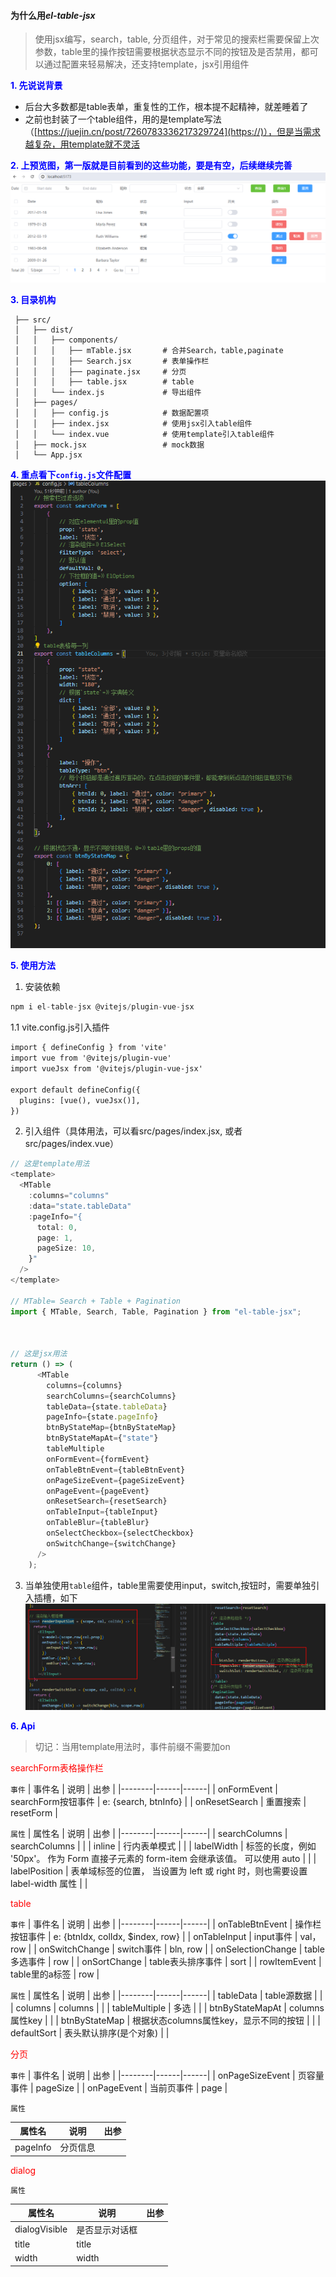 #### 为什么用*el-table-jsx*
>使用jsx编写，search，table, 分页组件，对于常见的搜索栏需要保留上次参数，table里的操作按钮需要根据状态显示不同的按钮及是否禁用，都可以通过配置来轻易解决，还支持template，jsx引用组件

**<span style="color:blue;">1. 先说说背景</span>**
   
   - 后台大多数都是table表单，重复性的工作，根本提不起精神，就差睡着了
   - 之前也封装了一个table组件，用的是template写法（[https://juejin.cn/post/7260783336217329724](https://)），但是当需求越复杂，用template就不灵活

**<span style="color:blue;">2. 上预览图，第一版就是目前看到的这些功能，要是有空，后续继续完善</span>**
![示例图片](./public/image.png)

**<span style="color:blue;">3. 目录机构</span>**
  ```
   ├── src/
   │   ├── dist/
   │   │   ├── components/          
   │   │   │   ├── mTable.jsx       # 合并Search，table,paginate
   │   │   │   ├── Search.jsx       # 表单操作栏
   │   │   │   ├── paginate.jsx     # 分页
   │   │   │   ├── table.jsx        # table
   │   │   └── index.js             # 导出组件
   │   ├── pages/
   │   │   ├── config.js            # 数据配置项
   │   │   ├── index.jsx            # 使用jsx引入table组件
   │   │   └── index.vue            # 使用template引入table组件
   │   ├── mock.jsx                 # mock数据
   │   └── App.jsx

  ```
  **<span style="color:blue;">4. 重点看下`config.js`文件配置</span>**
![示例图片](./public/info.png)

**<span style="color:blue;">5. 使用方法</span>**
1. 安装依赖
```js
npm i el-table-jsx @vitejs/plugin-vue-jsx
```

1.1 vite.config.js引入插件

```html
import { defineConfig } from 'vite'
import vue from '@vitejs/plugin-vue'
import vueJsx from '@vitejs/plugin-vue-jsx'

export default defineConfig({
  plugins: [vue(), vueJsx()],
})

```
2. 引入组件（具体用法，可以看src/pages/index.jsx, 或者src/pages/index.vue）
```js
// 这是template用法
<template>
  <MTable
    :columns="columns"
    :data="state.tableData"
    :pageInfo="{
      total: 0,
      page: 1,
      pageSize: 10,
    }"
  />
</template>

// MTable= Search + Table + Pagination
import { MTable, Search, Table, Pagination } from "el-table-jsx";



// 这是jsx用法
return () => (
      <MTable
        columns={columns}
        searchColumns={searchColumns}
        tableData={state.tableData}
        pageInfo={state.pageInfo}
        btnByStateMap={btnByStateMap}
        btnByStateMapAt={"state"}
        tableMultiple
        onFormEvent={formEvent}
        onTableBtnEvent={tableBtnEvent}
        onPageSizeEvent={pageSizeEvent}
        onPageEvent={pageEvent}
        onResetSearch={resetSearch}
        onTableInput={tableInput}
        onTableBlur={tableBlur}
        onSelectCheckbox={selectCheckbox}
        onSwitchChange={switchChange}
      />
    );
```
3. 当单独使用`table`组件，table里需要使用input，switch,按钮时，需要单独引入插槽，如下
![示例图片](./public/cc.jpg)


**<span style="color:blue;">6. Api</span>**
>切记：当用template用法时，事件前缀不需要加on

 <span style="color:red;">searchForm表格操作栏</span>

`事件`
| 事件名   | 说明 | 出参 |
|--------|------|------|
| onFormEvent   | searchForm按钮事件   | e: {search, btnInfo}   |
| onResetSearch   | 重置搜索   | resetForm |

`属性`
| 属性名   | 说明 | 出参 |
|--------|------|------|
| searchColumns   | searchColumns   |  |
| inline   | 行内表单模式   |  |
| labelWidth   | 标签的长度，例如 '50px'。 作为 Form 直接子元素的 form-item 会继承该值。 可以使用 auto   |  |
| labelPosition   | 表单域标签的位置， 当设置为 left 或 right 时，则也需要设置 label-width 属性   |  |

<span style="color:red;">table</span>

`事件`
| 事件名   | 说明 | 出参 |
|--------|------|------|
| onTableBtnEvent   | 操作栏按钮事件   | e: {btnIdx, colIdx, $index, row}   |
| onTableInput   | input事件   | val， row |
| onSwitchChange   | switch事件   | bln, row |
| onSelectionChange   | table多选事件   | row |
| onSortChange   | table表头排序事件   | sort |
| rowItemEvent   | table里的a标签   | row |

`属性`
| 属性名   | 说明 | 出参 |
|--------|------|------|
| tableData   | table源数据   |  |
| columns   | columns   |  |
| tableMultiple   | 多选   |  |
| btnByStateMapAt   |  columns属性key  |  |
| btnByStateMap   | 根据状态columns属性key，显示不同的按钮   |  |
| defaultSort   | 表头默认排序(是个对象)   |  |

<span style="color:red;">分页</span>

`事件`
| 事件名   | 说明 | 出参 |
|--------|------|------|
| onPageSizeEvent   | 页容量事件   | pageSize   |
| onPageEvent   | 当前页事件   | page |

`属性`

| 属性名   | 说明 | 出参 |
|--------|------|------|
| pageInfo   | 分页信息   |  |


<span style="color:red;">dialog</span>


`属性`

| 属性名   | 说明 | 出参 |
|--------|------|------|
| dialogVisible   | 是否显示对话框   |  |
| title   | title   |  |
| width   | width   |  |